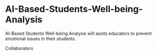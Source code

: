# AI-Based-Students-Well-being-Analysis
AI-Based Students Well-being Analysis will assits educators to prevent emotional issues in their students.

Collaborators 